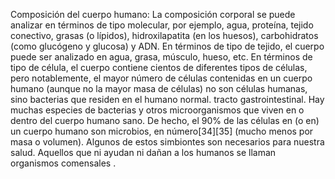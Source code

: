 Composición del cuerpo humano: La composición corporal se puede analizar en términos de tipo molecular, por ejemplo, agua, proteína, tejido conectivo, grasas (o lípidos), hidroxilapatita (en los huesos), carbohidratos (como glucógeno y glucosa) y ADN. En términos de tipo de tejido, el cuerpo puede ser analizado en agua, grasa, músculo, hueso, etc. En términos de tipo de célula, el cuerpo contiene cientos de diferentes tipos de células, pero notablemente, el mayor número de células contenidas en un cuerpo humano (aunque no la mayor masa de células) no son células humanas, sino bacterias que residen en el humano normal. tracto gastrointestinal. Hay muchas especies de bacterias y otros microorganismos que viven en o dentro del cuerpo humano sano. De hecho, el 90% de las células en (o en) un cuerpo humano son microbios, en número[34]​[35]​ (mucho menos por masa o volumen). Algunos de estos simbiontes son necesarios para nuestra salud. Aquellos que ni ayudan ni dañan a los humanos se llaman organismos comensales .
